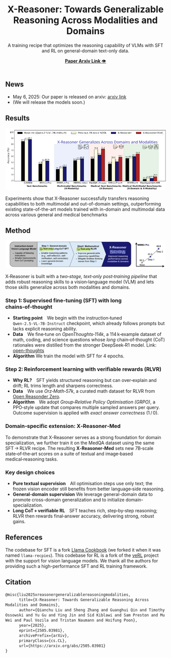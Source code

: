 <div align="center">
  <h1>X-Reasoner: Towards Generalizable Reasoning Across Modalities and Domains</h1>
  <p>A training recipe that optimizes the reasoning capability of VLMs with SFT and RL on general-domain text-only data.
 </p>
 <a href="https://arxiv.org/abs/2505.03981"><b>Paper Arxiv Link </b>👁️</a>
</div>
<br>


## News

- May 6, 2025: Our paper is released on arxiv: [arxiv link](https://arxiv.org/abs/2505.03981)
- (We will release the models soon.)

## Results

![results](readme_files/fig1.png)

Experiments show that X-Reasoner successfully transfers reasoning capabilities to both multimodal and out-of-domain settings, outperforming existing state-of-the-art models trained with in-domain and multimodal data across various general and medical benchmarks

## Method

![method](readme_files/method.png)

X‑Reasoner is built with a *two‑stage, text‑only post‑training pipeline* that adds robust reasoning skills to a vision‑language model (VLM) and lets those skills generalize across both modalities and domains.

### Step 1: Supervised fine‑tuning (SFT) with long chains‑of‑thought

* **Starting point** We begin with the instruction‑tuned `Qwen‑2.5‑VL‑7B‑Instruct` checkpoint, which already follows prompts but lacks explicit reasoning ability.
* **Data** We fine‑tune on *OpenThoughts‑114k*, a 114 k‑example dataset of math, coding, and science questions whose *long* chain‑of‑thought (CoT) rationales were distilled from the stronger DeepSeek‑R1 model. Link: [open-thoughts](https://github.com/open-thoughts/open-thoughts)
* **Algorithm** We train the model with SFT for 4 epochs.

### Step 2: Reinforcement learning with verifiable rewards (RLVR)
* **Why RL?** SFT yields structured reasoning but can over‑explain and drift; RL trims length and sharpens correctness.
* **Data** We use *Orz‑Math‑57k*, a curated math dataset for RLVR from [Open Reasonder Zero](https://github.com/Open-Reasoner-Zero/Open-Reasoner-Zero).
* **Algorithm** We adopt *Group‑Relative Policy Optimisation (GRPO)*, a PPO‑style update that compares multiple sampled answers per query.  Outcome supervision is applied with *exact answer correctness* (1 / 0).

### Domain‑specific extension: X‑Reasoner‑Med

To demonstrate that X-Reasoner serves as a strong foundation for domain specialization, we further train it on the MedQA dataset using the same SFT → RLVR recipe.
The resulting **X‑Reasoner‑Med** sets new 7B‑scale state‑of‑the‑art scores on a suite of textual and image‑based medical‑reasoning tasks.

### Key design choices

* **Pure textual supervision** All optimisation steps use only text; the frozen vision encoder still benefits from better language‑side reasoning.
* **General-domain supervision** We leverage general-domain data to promote cross-domain generalization and to initialize domain-specialization. 
* **Long CoT + verifiable RL** SFT teaches rich, step‑by‑step reasoning; RLVR then rewards final‑answer accuracy, delivering strong, robust gains.
  

## References

The codebase for SFT is a fork [Llama Cookbook](https://github.com/meta-llama/llama-cookbook) (we forked it when it was named `llama-recpies`).
This codebase for RL is a fork of the [veRL](https://github.com/volcengine/verl) project with the support for vision language models.
We thank all the authors for providing such a high-performance SFT and RL training framework.

## Citation

```
@misc{liu2025xreasonergeneralizablereasoningmodalities,
      title={X-Reasoner: Towards Generalizable Reasoning Across Modalities and Domains}, 
      author={Qianchu Liu and Sheng Zhang and Guanghui Qin and Timothy Ossowski and Yu Gu and Ying Jin and Sid Kiblawi and Sam Preston and Mu Wei and Paul Vozila and Tristan Naumann and Hoifung Poon},
      year={2025},
      eprint={2505.03981},
      archivePrefix={arXiv},
      primaryClass={cs.CL},
      url={https://arxiv.org/abs/2505.03981}
}
```
